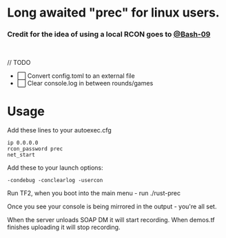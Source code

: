 # Long awaited "prec" for linux users.

### Credit for the idea of using a local RCON goes to [@Bash-09](https://github.com/Bash-09)
<br>

// TODO
- :white_large_square: Convert config.toml to an external file 
- :white_large_square: Clear console.log in between rounds/games

# Usage

Add these lines to your autoexec.cfg

```
ip 0.0.0.0
rcon_password prec
net_start
```

Add these to your launch options:

```-condebug -conclearlog -usercon```

Run TF2, when you boot into the main menu - run ./rust-prec

Once you see your console is being mirrored in the output - you're all set.

When the server unloads SOAP DM it will start recording.
When demos.tf finishes uploading it will stop recording.
